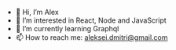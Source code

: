 - 👋 Hi, I’m Alex
- 👀 I’m interested in React, Node and JavaScript
- 🌱 I’m currently learning Graphql
- 📫 How to reach me: aleksei.dmitri@gmail.com
